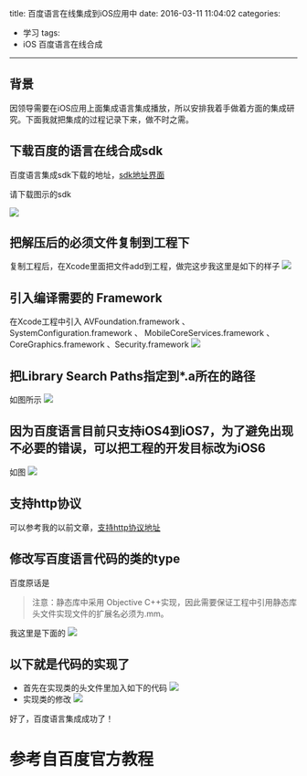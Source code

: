 title: 百度语言在线集成到iOS应用中
date: 2016-03-11 11:04:02
categories:
- 学习
tags:
- iOS 百度语言在线合成
---

## 背景
因领导需要在iOS应用上面集成语言集成播放，所以安排我着手做着方面的集成研究。下面我就把集成的过程记录下来，做不时之需。

<!--more-->

## 下载百度的语言在线合成sdk
百度语言集成sdk下载的地址，[sdk地址界面](http://yuyin.baidu.com/tts/download "sdk下载")

请下载图示的sdk

![](http://120.24.60.216:4000/img/20160311111224.png)

## 把解压后的必须文件复制到工程下
复制工程后，在Xcode里面把文件add到工程，做完这步我这里是如下的样子
![](http://120.24.60.216:4000/img/20160311112427.png)

## 引入编译需要的 Framework
在Xcode工程中引入 AVFoundation.framework 、SystemConfiguration.framework 、 MobileCoreServices.framework 、 CoreGraphics.framework 、Security.framework
![](http://120.24.60.216:4000/img/20160311112943.png)

## 把Library Search Paths指定到*.a所在的路径
如图所示
![](http://120.24.60.216:4000/img/20160311113128.png)

## 因为百度语言目前只支持iOS4到iOS7，为了避免出现不必要的错误，可以把工程的开发目标改为iOS6
如图
![](http://120.24.60.216:4000/img/20160311113510.png)

## 支持http协议
可以参考我的以前文章，[支持http协议地址](http://blog.disonchen.com/2015/12/22/7.1%E4%B8%AD%E4%BD%BF%E7%94%A8Http%E8%AF%B7%E6%B1%82/#more "支持http协议地址")

## 修改写百度语言代码的类的type
百度原话是
> 注意：静态库中采用 Objective C++实现，因此需要保证工程中引用静态库头文件实现文件的扩展名必须为.mm。


我这里是下面的
![](http://120.24.60.216:4000/img/20160311114405.png)

## 以下就是代码的实现了

* 首先在实现类的头文件里加入如下的代码
![](http://120.24.60.216:4000/img/20160311140015.png)
* 实现类的修改
![](http://120.24.60.216:4000/img/20160311140235.png)

好了，百度语言集成成功了！


# 参考自百度官方教程